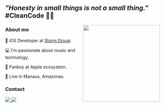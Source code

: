 

<h2><i>"Honesty in small things is not a small thing."</i> #CleanCode ✌🏼</h2>

<img align='right' src="https://i.imgur.com/V7BdhK6.png" width="250">

<h3>About me </h3>

<p>📱 iOS Developer at <a href="https://stormgroup.com.br">Storm Group</a>.</p>

<p>💻 I'm passionate about music and technology.</p>

<p> Fanboy at Apple ecosystem.</p>

<p>📍 Live in Manaus, Amazonas.</p>



<h3>Contact</h3>



<p>
  <a href="https://www.linkedin.com/in/jeffersonlalor/">
    <img src="https://img.shields.io/badge/jeffersonlalor-%230077B5.svg?&style=flat-square&logo=linkedin&logoColor=white">
  </a>
  <a href="mailto:jeffersonlalor19@gmail.com">
  	<img src="https://img.shields.io/badge/jeffersonlalor19@gmail.com-c14438?style=flat-square&logo=Gmail&logoColor=white">
  </a>
</p>

